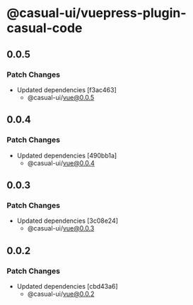 # @casual-ui/vuepress-plugin-casual-code

## 0.0.5

### Patch Changes

- Updated dependencies [f3ac463]
  - @casual-ui/vue@0.0.5

## 0.0.4

### Patch Changes

- Updated dependencies [490bb1a]
  - @casual-ui/vue@0.0.4

## 0.0.3

### Patch Changes

- Updated dependencies [3c08e24]
  - @casual-ui/vue@0.0.3

## 0.0.2

### Patch Changes

- Updated dependencies [cbd43a6]
  - @casual-ui/vue@0.0.2
